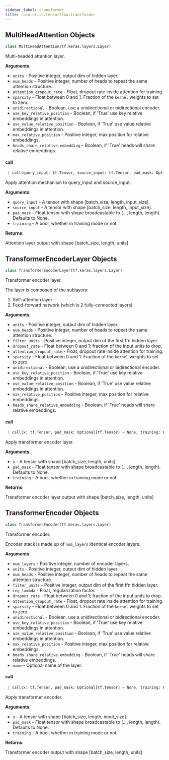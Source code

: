 ```yaml
---
sidebar_label: transformer
title: rasa.utils.tensorflow.transformer
---
```


## MultiHeadAttention Objects

```python
class MultiHeadAttention(tf.keras.layers.Layer)
```

Multi-headed attention layer.

**Arguments**:

- `units` - Positive integer, output dim of hidden layer.
- `num_heads` - Positive integer, number of heads
  to repeat the same attention structure.
- `attention_dropout_rate` - Float, dropout rate inside attention for training.
- `sparsity` - Float between 0 and 1. Fraction of the `kernel`
  weights to set to zero.
- `unidirectional` - Boolean, use a unidirectional or bidirectional encoder.
- `use_key_relative_position` - Boolean, if &#x27;True&#x27; use key
  relative embeddings in attention.
- `use_value_relative_position` - Boolean, if &#x27;True&#x27; use value
  relative embeddings in attention.
- `max_relative_position` - Positive integer, max position for relative embeddings.
- `heads_share_relative_embedding` - Boolean, if &#x27;True&#x27;
  heads will share relative embeddings.

#### call

```python
 | call(query_input: tf.Tensor, source_input: tf.Tensor, pad_mask: Optional[tf.Tensor] = None, training: Optional[Union[tf.Tensor, bool]] = None) -> Tuple[tf.Tensor, tf.Tensor]
```

Apply attention mechanism to query_input and source_input.

**Arguments**:

- `query_input` - A tensor with shape [batch_size, length, input_size].
- `source_input` - A tensor with shape [batch_size, length, input_size].
- `pad_mask` - Float tensor with shape broadcastable
  to (..., length, length). Defaults to None.
- `training` - A bool, whether in training mode or not.
  

**Returns**:

  Attention layer output with shape [batch_size, length, units]

## TransformerEncoderLayer Objects

```python
class TransformerEncoderLayer(tf.keras.layers.Layer)
```

Transformer encoder layer.

The layer is composed of the sublayers:
1. Self-attention layer
2. Feed-forward network (which is 2 fully-connected layers)

**Arguments**:

- `units` - Positive integer, output dim of hidden layer.
- `num_heads` - Positive integer, number of heads
  to repeat the same attention structure.
- `filter_units` - Positive integer, output dim of the first ffn hidden layer.
- `dropout_rate` - Float between 0 and 1; fraction of the input units to drop.
- `attention_dropout_rate` - Float, dropout rate inside attention for training.
- `sparsity` - Float between 0 and 1. Fraction of the `kernel`
  weights to set to zero.
- `unidirectional` - Boolean, use a unidirectional or bidirectional encoder.
- `use_key_relative_position` - Boolean, if &#x27;True&#x27; use key
  relative embeddings in attention.
- `use_value_relative_position` - Boolean, if &#x27;True&#x27; use value
  relative embeddings in attention.
- `max_relative_position` - Positive integer, max position for relative embeddings.
- `heads_share_relative_embedding` - Boolean, if &#x27;True&#x27;
  heads will share relative embeddings.

#### call

```python
 | call(x: tf.Tensor, pad_mask: Optional[tf.Tensor] = None, training: Optional[Union[tf.Tensor, bool]] = None) -> Tuple[tf.Tensor, tf.Tensor]
```

Apply transformer encoder layer.

**Arguments**:

- `x` - A tensor with shape [batch_size, length, units].
- `pad_mask` - Float tensor with shape broadcastable
  to (..., length, length). Defaults to None.
- `training` - A bool, whether in training mode or not.
  

**Returns**:

  Transformer encoder layer output with shape [batch_size, length, units]

## TransformerEncoder Objects

```python
class TransformerEncoder(tf.keras.layers.Layer)
```

Transformer encoder.

Encoder stack is made up of `num_layers` identical encoder layers.

**Arguments**:

- `num_layers` - Positive integer, number of encoder layers.
- `units` - Positive integer, output dim of hidden layer.
- `num_heads` - Positive integer, number of heads
  to repeat the same attention structure.
- `filter_units` - Positive integer, output dim of the first ffn hidden layer.
- `reg_lambda` - Float, regularization factor.
- `dropout_rate` - Float between 0 and 1; fraction of the input units to drop.
- `attention_dropout_rate` - Float, dropout rate inside attention for training.
- `sparsity` - Float between 0 and 1. Fraction of the `kernel`
  weights to set to zero.
- `unidirectional` - Boolean, use a unidirectional or bidirectional encoder.
- `use_key_relative_position` - Boolean, if &#x27;True&#x27; use key
  relative embeddings in attention.
- `use_value_relative_position` - Boolean, if &#x27;True&#x27; use value
  relative embeddings in attention.
- `max_relative_position` - Positive integer, max position for relative embeddings.
- `heads_share_relative_embedding` - Boolean, if &#x27;True&#x27;
  heads will share relative embeddings.
- `name` - Optional name of the layer.

#### call

```python
 | call(x: tf.Tensor, pad_mask: Optional[tf.Tensor] = None, training: Optional[Union[tf.Tensor, bool]] = None) -> Tuple[tf.Tensor, tf.Tensor]
```

Apply transformer encoder.

**Arguments**:

- `x` - A tensor with shape [batch_size, length, input_size].
- `pad_mask` - Float tensor with shape broadcastable
  to (..., length, length). Defaults to None.
- `training` - A bool, whether in training mode or not.
  

**Returns**:

  Transformer encoder output with shape [batch_size, length, units]

